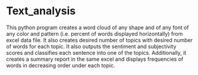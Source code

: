 # Text_analysis

This python program creates a word cloud of any shape and of any font of any color and pattern (i.e. percent of words displayed horizontally) from excel data file. 
It also creates desired number of topics with desired number of words for each topic.
It also outputs the sentiment and subjectivity scores and classifies each sentence into one of the topics.
Additionally, it creates a summary report in the same excel and displays frequencies of words in decreasing order under each topic.
